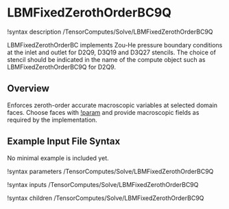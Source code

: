 # LBMFixedZerothOrderBC9Q

!syntax description /TensorComputes/Solve/LBMFixedZerothOrderBC9Q

LBMFixedZerothOrderBC implements Zou-He pressure boundary conditions at the inlet and outlet for D2Q9, D3Q19 and D3Q27 stencils. The choice of stencil should be indicated in the name of the compute object such as LBMFixedZerothOrderBC9Q for D2Q9.

## Overview

Enforces zeroth\-order accurate macroscopic variables at selected domain faces. Choose faces with
[!param](/TensorComputes/Solve/LBMFixedZerothOrderBC9Q/boundary) and provide macroscopic fields as
required by the implementation.

## Example Input File Syntax

No minimal example is included yet.

!syntax parameters /TensorComputes/Solve/LBMFixedZerothOrderBC9Q

!syntax inputs /TensorComputes/Solve/LBMFixedZerothOrderBC9Q

!syntax children /TensorComputes/Solve/LBMFixedZerothOrderBC9Q

